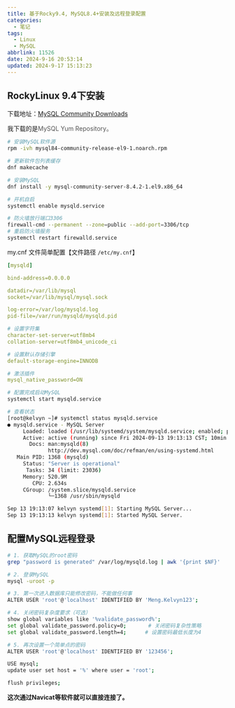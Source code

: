 ```yaml
---
title: 基于Rocky9.4, MySQL8.4+安装及远程登录配置
categories:
  - 笔记
tags:
  - Linux
  - MySQL
abbrlink: 11526
date: 2024-9-16 20:53:14
updated: 2024-9-17 15:13:23
---
```


## RockyLinux 9.4下安装
下载地址：[MySQL Community Downloads](https://dev.mysql.com/downloads/)

我下载的是<font style="color:rgb(85, 85, 85);">MySQL Yum Repository</font><font style="color:rgb(85, 85, 85);">。</font>

```bash
# 安装MySQL软件源
rpm -ivh mysql84-community-release-el9-1.noarch.rpm

# 更新软件包列表缓存
dnf makecache

# 安装MySQL
dnf install -y mysql-community-server-8.4.2-1.el9.x86_64

# 开机自启
systemctl enable mysqld.service

# 防火墙放行端口3306
firewall-cmd --permanent --zone=public --add-port=3306/tcp
# 重启防火墙服务
systemctl restart firewalld.service

```

my.cnf 文件简单配置【文件路径 `/etc/my.cnf`】

```yaml
[mysqld]

bind-address=0.0.0.0

datadir=/var/lib/mysql
socket=/var/lib/mysql/mysql.sock

log-error=/var/log/mysqld.log
pid-file=/var/run/mysqld/mysqld.pid

# 设置字符集
character-set-server=utf8mb4
collation-server=utf8mb4_unicode_ci

# 设置默认存储引擎
default-storage-engine=INNODB

# 激活插件
mysql_native_password=ON

```

```bash
# 配置完成启动MySQL
systemctl start mysqld.service

# 查看状态
[root@kelvyn ~]# systemctl status mysqld.service
● mysqld.service - MySQL Server
     Loaded: loaded (/usr/lib/systemd/system/mysqld.service; enabled; preset: disabled)
     Active: active (running) since Fri 2024-09-13 19:13:13 CST; 10min ago
       Docs: man:mysqld(8)
             http://dev.mysql.com/doc/refman/en/using-systemd.html
   Main PID: 1368 (mysqld)
     Status: "Server is operational"
      Tasks: 34 (limit: 23036)
     Memory: 520.9M
        CPU: 2.634s
     CGroup: /system.slice/mysqld.service
             └─1368 /usr/sbin/mysqld

Sep 13 19:13:07 kelvyn systemd[1]: Starting MySQL Server...
Sep 13 19:13:13 kelvyn systemd[1]: Started MySQL Server.

```

## 配置MySQL远程登录
```bash
# 1. 获取MySQL的root密码
grep "password is generated" /var/log/mysqld.log | awk '{print $NF}'

# 2. 登录MySQL
mysql -uroot -p

# 3. 第一次进入数据库只能修改密码，不能做任何事
ALTER USER 'root'@'localhost' IDENTIFIED BY 'Meng.Kelvyn123';

# 4. 关闭密码复杂度要求（可选）
show global variables like '%validate_password%';
set global validate_password.policy=0;       # 关闭密码复杂性策略
set global validate_password.length=4;      # 设置密码最低长度为4

# 5. 再次设置一个简单点的密码
ALTER USER 'root'@'localhost' IDENTIFIED BY '123456';

USE mysql;
update user set host = '%' where user = 'root';

flush privileges; 
```

**这次通过Navicat等软件就可以直接连接了。**